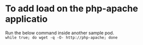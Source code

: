 # To add load on the php-apache applicatio
Run the below command inside another sample pod.  
``` while true; do wget -q -O- http://php-apache; done ```
